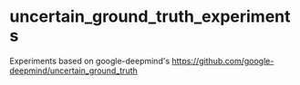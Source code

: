 # uncertain_ground_truth_experiments

Experiments based on google-deepmind's https://github.com/google-deepmind/uncertain_ground_truth
